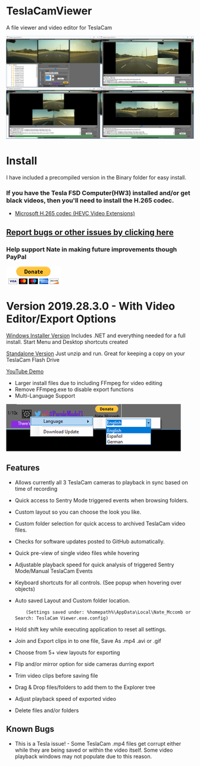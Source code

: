 # TeslaCamViewer  
A file viewer and video editor for TeslaCam

[![TeslaCamViewer](https://github.com/NateMccomb/TeslaCamViewer/raw/master/TeslaCam%20Viewer/Resources/TeslaCamViewer-2019.24.1.png)](https://youtu.be/dri6_cSDTkA)

Install
======================================
I have included a precompiled version in the Binary folder for easy install.

### If you have the Tesla FSD Computer(HW3) installed and/or get black videos, then you'll need to install the H.265 codec. 

* [Microsoft H.265 codec (HEVC Video Extensions)](https://www.microsoft.com/en-us/p/hevc-video-extensions-from-device-manufacturer/9n4wgh0z6vhq?irgwc=1&OCID=AID681541_aff_7593_159229&tduid=%28ir_wJC0gNTClQca0BAzqwxkEXPhUkjTGXQhW1412Y0%29%287593%29%28159229%29%28%29%28UUwpUdUnU56397YYwYd%29&irclickid=wJC0gNTClQca0BAzqwxkEXPhUkjTGXQhW1412Y0&activetab=pivot%3Aoverviewtab)

## [Report bugs or other issues by clicking here](https://docs.google.com/forms/d/e/1FAIpQLSdJ0CJAGLvgEIewbt9OHaU_JiJTP_AmIiecpvHEiHlWe4ZHcQ/viewform)

### Help support Nate in making future improvements though PayPal

[![Donate](https://github.com/NateMccomb/TeslaCamViewer/raw/master/TeslaCam%20Viewer/Resources/btn_donateCC_LG.gif)](https://www.paypal.com/cgi-bin/webscr?cmd=_s-xclick&hosted_button_id=8UKFUQCU9476N&source=url)

Version 2019.28.3.0 - With Video Editor/Export Options
======================================
[Windows Installer Version](https://github.com/NateMccomb/TeslaCamViewer/raw/master/Binary/Installer-TeslaCamViewer-2019.28.3.0.zip) Includes .NET and everything needed for a full install. Start Menu and Desktop shortcuts created
                    
[Standalone Version](https://github.com/NateMccomb/TeslaCamViewer/raw/master/Binary/Standalone-TeslaCamViewer-2019.28.3.0.zip) Just unzip and run. Great for keeping a copy on your TeslaCam Flash Drive

[YouTube Demo](https://youtu.be/dri6_cSDTkA)

* Larger install files due to including FFmpeg for video editing
* Remove FFmpeg.exe to disable export functions
* Multi-Language Support 

![Multi-Language](https://github.com/NateMccomb/TeslaCamViewer/raw/master/TeslaCam%20Viewer/Resources/TeslaCam%20Viewer%20Language%20Selection.png)


Features
--------
* Allows currently all 3 TeslaCam cameras to playback in sync based on time of recording
* Quick access to Sentry Mode triggered events when browsing folders.
* Custom layout so you can choose the look you like. 
* Custom folder selection for quick access to archived TeslaCam video files.
* Checks for software updates posted to GitHub automatically.
* Quick pre-view of single video files while hovering
* Adjustable playback speed for quick analysis of triggered Sentry Mode/Manual TeslaCam Events
* Keyboard shortcuts for all controls.  (See popup when hovering over objects)
* Auto saved Layout and Custom folder location. 

          (Settings saved under: %homepath%\AppData\Local\Nate_Mccomb or Search: TeslaCam Viewer.exe.config)
* Hold shift key while executing application to reset all settings.
* Join and Export clips in to one file, Save As .mp4 .avi or .gif
* Choose from 5+ view layouts for exporting
* Flip and/or mirror option for side cameras durring export
* Trim video clips before saving file
* Drag & Drop files/folders to add them to the Explorer tree
* Adjust playback speed of exported video
* Delete files and/or folders

Known Bugs
-------
* This is a Tesla issue! - Some TeslaCam .mp4 files get corrupt either while they are being saved or within the video itself. Some video playback windows may not populate due to this reason. 

